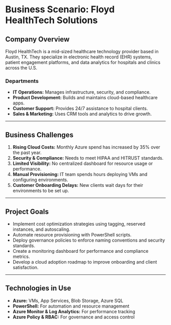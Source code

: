 # Business Scenario: Floyd HealthTech Solutions

## Company Overview
Floyd HealthTech is a mid-sized healthcare technology provider based in Austin, TX. They specialize in electronic health record (EHR) systems, patient engagement platforms, and data analytics for hospitals and clinics across the U.S.

### Departments
- **IT Operations:** Manages infrastructure, security, and compliance.  
- **Product Development:** Builds and maintains cloud-based healthcare apps.  
- **Customer Support:** Provides 24/7 assistance to hospital clients.  
- **Sales & Marketing:** Uses CRM tools and analytics to drive growth.  

---

## Business Challenges
1. **Rising Cloud Costs:** Monthly Azure spend has increased by 35% over the past year.  
2. **Security & Compliance:** Needs to meet HIPAA and HITRUST standards.  
3. **Limited Visibility:** No centralized dashboard for resource usage or performance.  
4. **Manual Provisioning:** IT team spends hours deploying VMs and configuring environments.  
5. **Customer Onboarding Delays:** New clients wait days for their environments to be set up.  

---

## Project Goals
- Implement cost optimization strategies using tagging, reserved instances, and autoscaling.  
- Automate resource provisioning with PowerShell scripts.  
- Deploy governance policies to enforce naming conventions and security standards.  
- Create a monitoring dashboard for performance and compliance metrics.  
- Develop a cloud adoption roadmap to improve onboarding and client satisfaction.  

---

## Technologies in Use
- **Azure:** VMs, App Services, Blob Storage, Azure SQL  
- **PowerShell:** For automation and resource management  
- **Azure Monitor & Log Analytics:** For performance tracking  
- **Azure Policy & RBAC:** For governance and access control  
